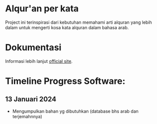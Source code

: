 # Alqur'an per kata

Project ini terinspirasi dari kebutuhan memahami arti alquran yang lebih dalam untuk mengerti kosa kata alquran dalam bahasa arab.

# Dokumentasi
Informasi lebih lanjut [official site](http://alquran.devinc.website).

# Timeline Progress Software:
## 13 Januari 2024
- Mengumpulkan bahan yg dibutuhkan (database bhs arab dan terjemahnnya)